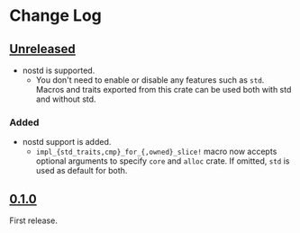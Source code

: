 # Change Log

## [Unreleased]

* nostd is supported.
    + You don't need to enable or disable any features such as `std`.
      Macros and traits exported from this crate can be used both with std and without std.

### Added
* nostd support is added.
    * `impl_{std_traits,cmp}_for_{,owned}_slice!` macro now accepts optional arguments to specify
      `core` and `alloc` crate.
      If omitted, `std` is used as default for both.

## [0.1.0]

First release.

[Unreleased]: <https://github.com/lo48576/validated-slice/compare/v0.1.0...develop>
[0.1.0]: <https://github.com/lo48576/validated-slice/releases/tag/v0.1.0>
